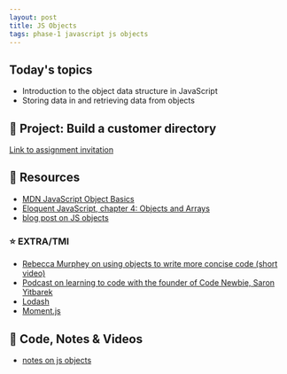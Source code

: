 ```yaml
---
layout: post
title: JS Objects
tags: phase-1 javascript js objects
---
```


## Today's topics

- Introduction to the object data structure in JavaScript
- Storing data in and retrieving data from objects

## 🎯 Project: Build a customer directory

[Link to assignment invitation](https://classroom.github.com/a/_TCsovtb)

## 🔖 Resources

- [MDN JavaScript Object Basics](https://developer.mozilla.org/en-US/docs/Learn/JavaScript/Objects/Basics)
- [Eloquent JavaScript, chapter 4: Objects and Arrays](https://eloquentjavascript.net/04_data.html)
- [blog post on JS objects](https://blog.bitsrc.io/the-chronicles-of-javascript-objects-2d6b9205cd66)

### ⭐ EXTRA/TMI

- [Rebecca Murphey on using objects to write more concise code (short video)](https://youtu.be/hVQdlYgJqcY)
- [Podcast on learning to code with the founder of Code Newbie, Saron Yitbarek](https://devchat.tv/ruby-rogues/159-rr-hacking-education-with-saron-yitbarek/)
- [Lodash](https://lodash.com/)
- [Moment.js](https://momentjs.com/)

## 🦉 Code, Notes & Videos

- [notes on js objects](https://github.com/momentum-team-8/notes/blob/main/js-objects.md)
